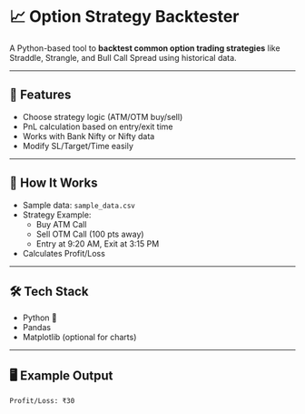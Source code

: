 # 📈 Option Strategy Backtester

A Python-based tool to **backtest common option trading strategies** like Straddle, Strangle, and Bull Call Spread using historical data.

---

## 🔧 Features

- Choose strategy logic (ATM/OTM buy/sell)
- PnL calculation based on entry/exit time
- Works with Bank Nifty or Nifty data
- Modify SL/Target/Time easily

---

## 🚀 How It Works

- Sample data: `sample_data.csv`  
- Strategy Example:  
  - Buy ATM Call  
  - Sell OTM Call (100 pts away)  
  - Entry at 9:20 AM, Exit at 3:15 PM  
- Calculates Profit/Loss

---

## 🛠️ Tech Stack

- Python 🐍
- Pandas
- Matplotlib (optional for charts)

---

## 🖥️ Example Output

```bash
Profit/Loss: ₹30
